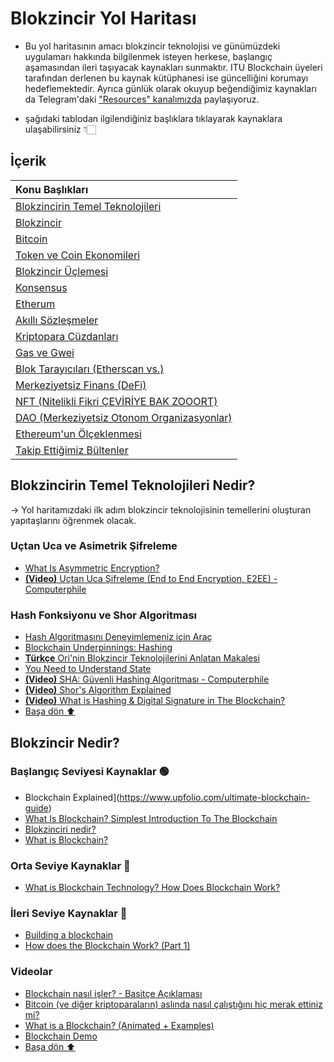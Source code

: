 # Blokzincir Yol Haritası
* Bu yol haritasının amacı blokzincir teknolojisi ve günümüzdeki uygulamarı hakkında bilgilenmek isteyen herkese, başlangıç aşamasından ileri taşıyacak kaynakları sunmaktır. ITU Blockchain üyeleri tarafından derlenen bu kaynak kütüphanesi ise güncelliğini korumayı hedeflemektedir. Ayrıca günlük olarak okuyup beğendiğimiz kaynakları da Telegram'daki ["Resources" kanalımızda](https://t.me/itublockchain) paylaşıyoruz.

* şağıdaki tablodan ilgilendiğiniz başlıklara tıklayarak kaynaklara ulaşabilirsiniz 👇🏻

## İçerik
| Konu Başlıkları  |
|:------------- |
| [Blokzincirin Temel Teknolojileri](#blokzincirin-temel-teknolojileri-nedir)|
| [Blokzincir](#blokzincir-nedir)|
| [Bitcoin](bitcoin-nedir)|
| [Token ve Coin Ekonomileri](tokenomics-nedir)|
| [Blokzincir Üçlemesi](#blokzincir-üçlemesi-nedir)|
| [Konsensus](#konsensus-nedir)|
| [Etherum](#ethereum-nedir)|
| [Akıllı Sözleşmeler](#akıllı-sözleşmeler-nedir)|
| [Kriptopara Cüzdanları](#cüzdanlar-nedir)|
| [Gas ve Gwei](#gas-ve-gwei-nedir)|
| [Blok Tarayıcıları (Etherscan vs.)](#blok-tarayıcıları-nedir)|
| [Merkeziyetsiz Finans (DeFi)](#merkeziyetsiz-finans-nedir)|
| [NFT (Nitelikli Fikri ÇEVİRİYE BAK ZOOORT)](#nft-nedir)|
| [DAO (Merkeziyetsiz Otonom Organizasyonlar)](#dao-nedir)|
| [Ethereum'un Ölçeklenmesi](#ethereum'un-ölçeklenme-çözümleri)|
| [Takip Ettiğimiz Bültenler](#faydalı-bültenler)|

## Blokzincirin Temel Teknolojileri Nedir?
→ Yol haritamızdaki ilk adım blokzincir teknolojisinin temellerini oluşturan yapıtaşlarını öğrenmek olacak.
### Uçtan Uca ve Asimetrik Şifreleme
* [What Is Asymmetric Encryption?](https://dzone.com/articles/what-is-asymmetric-encryption-understand-with-simp-1)
* [**(Video)** Uçtan Uca Şifreleme (End to End Encryption, E2EE) - Computerphile](https://www.youtube.com/watch?v=jkV1KEJGKRA)
### Hash Fonksiyonu ve Shor Algoritması
* [Hash Algoritmasını Deneyimlemeniz için Araç](https://emn178.github.io/online-tools/sha256.html)
* [Blockchain Underpinnings: Hashing](https://medium.com/@ConsenSys/blockchain-underpinnings-hashing-7f4746cbd66b)
* [**Türkçe** Ori'nin Blokzincir Teknolojilerini Anlatan Makalesi](https://orientusprime.medium.com/adan-z-ye-blockchain-teknolojileri-d4041c632df0)
* [You Need to Understand State](https://consensys.net/blog/blockchain-explained/want-to-really-understand-blockchain-you-need-to-understand-state/)
* [**(Video)** SHA: Güvenli Hashing Algoritması - Computerphile](https://www.youtube.com/watch?v=DMtFhACPnTY)
* [**(Video)** Shor's Algorithm Explained](https://www.youtube.com/watch?v=lvTqbM5Dq4Q)
* [**(Video)** What is Hashing & Digital Signature in The Blockchain?](https://www.youtube.com/watch?v=Y6GGzzKm2Ig&list=PLy_eQQ6VGZFxUup6UrQumWu4i2xmtZcwa&index=2)
* [Başa dön ⬆](#içerik)

## Blokzincir Nedir?
### Başlangıç Seviyesi Kaynaklar 🟢
* Blockchain Explained](https://www.upfolio.com/ultimate-blockchain-guide)
* [What Is Blockchain? Simplest Introduction To The Blockchain](https://medium.com/mindorks/what-is-blockchain-simplest-introduction-to-the-blockchain-764a468e1575)
* [Blokzinciri nedir?](https://www.coinbase.com/tr/learn/crypto-basics/what-is-a-blockchain)
* [What is Blockchain?](https://www.ledger.com/academy/blockchain/what-is-blockchain)

### Orta Seviye Kaynaklar 🔵
* [What is Blockchain Technology? How Does Blockchain Work?](https://www.simplilearn.com/tutorials/blockchain-tutorial/blockchain-technology)

### İleri Seviye Kaynaklar 🔴
* [Building a blockchain](https://observablehq.com/@consensys-academy/building-a-blockchain)
* [How does the Blockchain Work? (Part 1)](https://medium.com/blockchain-review/how-does-the-blockchain-work-for-dummies-explained-simply-9f94d386e093)

### Videolar
* [Blockchain nasıl işler? - Basitçe Açıklaması](https://www.youtube.com/watch?v=SSo_EIwHSd4)
* [Bitcoin (ve diğer kriptoparaların) aslında nasıl çalıştığını hiç merak ettiniz mi?](https://www.youtube.com/watch?v=bBC-nXj3Ng4)
* [What is a Blockchain? (Animated + Examples)](https://www.youtube.com/watch?v=kHybf1aC-jE)
* [Blockchain Demo](https://andersbrownworth.com/blockchain/)
* [Başa dön ⬆](#içerik)

